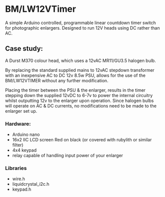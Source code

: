 
# BM/LW12VTimer

A simple Arduino controlled, programmable linear countdown timer switch for photographic enlargers. Designed to run 12V heads using DC rather than AC.

## Case study:
A Durst M370 colour head, which uses a 12vAC MR11/GU3.5 halogen bulb.

By replacing the standard supplied mains to 12vAC stepdown transformer with an inexpensive AC to DC 12v 8.5w PSU, allows for the use of the BM/LW12VTIMER without any further modification. 

Placing the timer between the PSU & the enlarger, results in the timer stepping down the supplied 12vDC to 6-7v to power the internal circuitry whilst outputting 12v to the enlarger upon operation. Since halogen bulbs will operate on AC & DC currents, no modifications need to be made to the enlarger set up.

### Hardware:
- Arduino nano
- 16x2 IIC LCD screen Red on black (or covered with rubylith or similar filter)
- 4x4 keypad
- relay capable of handling input power of your enlarger

### Libraries
- wire.h
- liquidcrystal_i2c.h
- keypad.h

